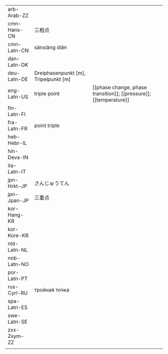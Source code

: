 | | | |
|-|-|-|
| arb-Arab-ZZ |  |  |
| cmn-Hans-CN | 三相点 |  |
| cmn-Latn-CN | sānxiàng diǎn |  |
| dan-Latn-DK |  |  |
| deu-Latn-DE | Dreiphasenpunkt [m], Tripelpunkt [m] |  |
| eng-Latn-US | triple point | [[phase change, phase transition]]; [[pressure]]; [[temperature]] |
| fin-Latn-FI |  |  |
| fra-Latn-FR | point triple |  |
| heb-Hebr-IL |  |  |
| hin-Deva-IN |  |  |
| ita-Latn-IT |  |  |
| jpn-Hrkt-JP | さんじゅうてん |  |
| jpn-Jpan-JP | 三重点 |  |
| kor-Hang-KR |  |  |
| kor-Kore-KR |  |  |
| nld-Latn-NL |  |  |
| nob-Latn-NO |  |  |
| por-Latn-PT |  |  |
| rus-Cyrl-RU | тройна́я то́чка |  |
| spa-Latn-ES |  |  |
| swe-Latn-SE |  |  |
| zxx-Zsym-ZZ |  |  |
|  |  |  |
